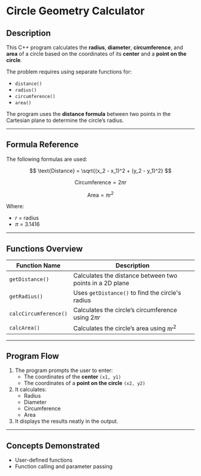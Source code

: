 # Circle Geometry Calculator

## Description
This C++ program calculates the **radius**, **diameter**, **circumference**, and **area** of a circle based on the coordinates of its **center** and a **point on the circle**.  
 
The problem requires using separate functions for:
- `distance()`
- `radius()`
- `circumference()`
- `area()`

The program uses the **distance formula** between two points in the Cartesian plane to determine the circle’s radius.

---

## Formula Reference

The following formulas are used:

$$
\text{Distance} = \sqrt{(x_2 - x_1)^2 + (y_2 - y_1)^2}
$$

$$
\text{Circumference} = 2 \pi r
$$

$$
\text{Area} = \pi r^2
$$

Where:

- $r$ = radius  
- $\pi$ = 3.1416

---

## Functions Overview

| Function Name | Description |
|----------------|-------------|
| `getDistance()` | Calculates the distance between two points in a 2D plane |
| `getRadius()` | Uses `getDistance()` to find the circle's radius |
| `calcCircumference()` | Calculates the circle’s circumference using $2\pi r$ |
| `calcArea()` | Calculates the circle’s area using $\pi r^2$ |

---

## Program Flow
1. The program prompts the user to enter:
   - The coordinates of the **center** `(x1, y1)`
   - The coordinates of a **point on the circle** `(x2, y2)`
2. It calculates:
   - Radius  
   - Diameter  
   - Circumference  
   - Area  
3. It displays the results neatly in the output.

---

## Concepts Demonstrated
- User-defined functions  
- Function calling and parameter passing
